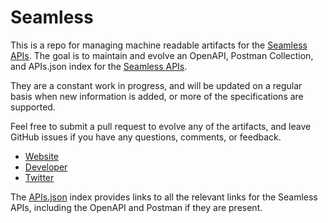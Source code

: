 # SeamlessThis is a repo for managing machine readable artifacts for the [Seamless APIs](http://www.seamless.com). The goal is to maintain and evolve an OpenAPI, Postman Collection, and APIs.json index for the [Seamless APIs](http://www.seamless.com).They are a constant work in progress, and will be updated on a regular basis when new information is added, or more of the specifications are supported.Feel free to submit a pull request to evolve any of the artifacts, and leave GitHub issues if you have any questions, comments, or feedback.- [Website](http://www.seamless.com)- [Developer](http://www.seamless.com)- [Twitter](https://twitter.com/seamless)The [APIs.json](https://github.com/api-evangelist/seamless/blob/master/apis.json) index provides links to all the relevant links for the Seamless APIs, including the OpenAPI and Postman if they are present.